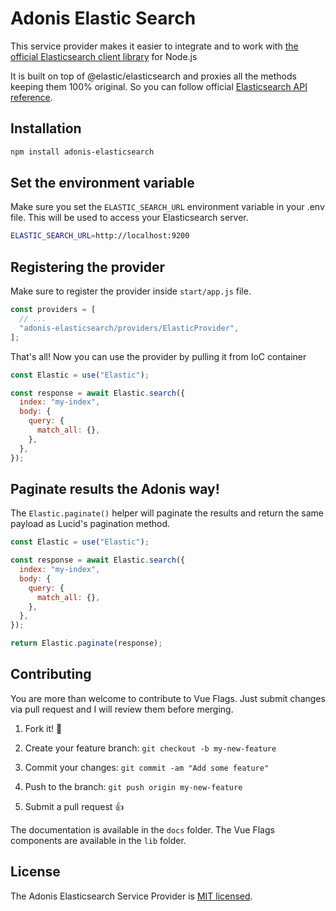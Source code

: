 # Adonis Elastic Search

This service provider makes it easier to integrate and to work with [the official Elasticsearch client library](https://github.com/elastic/elasticsearch-js) for Node.js

It is built on top of @elastic/elasticsearch and proxies all the methods keeping them 100% original. So you can follow official [Elasticsearch API reference](https://www.elastic.co/guide/en/elasticsearch/client/javascript-api/current/api-reference.html).

## Installation

```bash
npm install adonis-elasticsearch
```

## Set the environment variable

Make sure you set the `ELASTIC_SEARCH_URL` environment variable in your .env file. This will be used to access your Elasticsearch server.

```bash
ELASTIC_SEARCH_URL=http://localhost:9200
```

## Registering the provider

Make sure to register the provider inside `start/app.js` file.

```js
const providers = [
  // ...
  "adonis-elasticsearch/providers/ElasticProvider",
];
```

That's all! Now you can use the provider by pulling it from IoC container

```js
const Elastic = use("Elastic");

const response = await Elastic.search({
  index: "my-index",
  body: {
    query: {
      match_all: {},
    },
  },
});
```

## Paginate results the Adonis way!

The `Elastic.paginate()` helper will paginate the results and return the same payload as Lucid's pagination method.

```js
const Elastic = use("Elastic");

const response = await Elastic.search({
  index: "my-index",
  body: {
    query: {
      match_all: {},
    },
  },
});

return Elastic.paginate(response);
```

## Contributing

You are more than welcome to contribute to Vue Flags. Just submit changes via pull request and I will review them before merging.

1. Fork it! 🤙

2. Create your feature branch: `git checkout -b my-new-feature`

3. Commit your changes: `git commit -am "Add some feature"`

4. Push to the branch: `git push origin my-new-feature`

5. Submit a pull request 👍

The documentation is available in the `docs` folder. The Vue Flags components are available in the `lib` folder.

## License

The Adonis Elasticsearch Service Provider is [MIT licensed](LICENSE).
